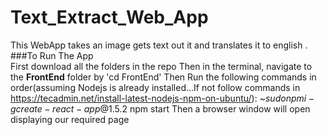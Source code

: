 # Text_Extract_Web_App
This WebApp takes an image gets text out it and translates it to english . 
###To Run The App<br />
First download all the folders in the repo
Then in the terminal, navigate to the **FrontEnd** folder by 'cd FrontEnd'
Then Run the following commands in order(assuming Nodejs is already installed...If not follow commands in https://tecadmin.net/install-latest-nodejs-npm-on-ubuntu/):
   ~$sudo npm i -g create-react-app@1.5.2  
   ~$npm start
Then a browser window will open displaying our required page
